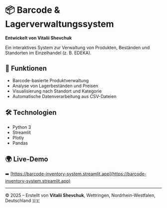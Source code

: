 # 📦 Barcode & Lagerverwaltungssystem

**Entwickelt von Vitalii Shevchuk**

Ein interaktives System zur Verwaltung von Produkten, Beständen und Standorten im Einzelhandel (z. B. EDEKA).

## 🧠 Funktionen
- Barcode-basierte Produktverwaltung  
- Analyse von Lagerbeständen und Preisen  
- Visualisierung nach Standort und Kategorie  
- Automatische Datenverarbeitung aus CSV-Dateien  

## 🛠️ Technologien
- Python 3  
- Streamlit  
- Plotly  
- Pandas  

## 🌍 Live-Demo
➡️ [https://barcode-inventory-system.streamlit.app](https://barcode-inventory-system.streamlit.app)

---

© 2025 – Erstellt von **Vitalii Shevchuk**, Wettringen, Nordrhein-Westfalen, Deutschland 🇩🇪

